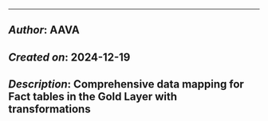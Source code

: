 _____________________________________________
## *Author*: AAVA
## *Created on*: 2024-12-19
## *Description*: Comprehensive data mapping for Fact tables in the Gold Layer with transformations